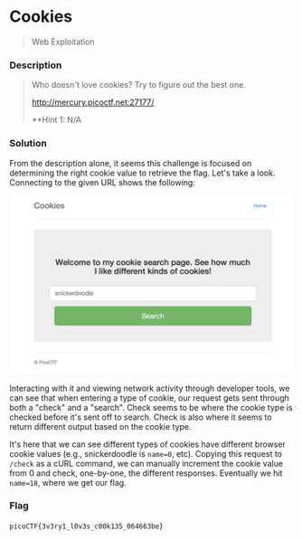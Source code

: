 # Cookies
> Web Exploitation

### Description
> Who doesn't love cookies? Try to figure out the best one.
>
> http://mercury.picoctf.net:27177/
>
> **Hint 1: N/A

### Solution
From the description alone, it seems this challenge is focused on determining the right cookie value to retrieve the flag. Let's take a look. Connecting to the given URL shows the following:

![URL Web Page](../../images/cookies_1.png)

Interacting with it and viewing network activity through developer tools, we can see that when entering a type of cookie, our request gets sent through both a "check" and a "search". Check seems to be where the cookie type is checked before it's sent off to search. Check is also where it seems to return different output based on the cookie type.

It's here that we can see different types of cookies have different browser cookie values (e.g., snickerdoodle is `name=0`, etc). Copying this request to `/check` as a cURL command, we can manually increment the cookie value from 0 and check, one-by-one, the different responses. Eventually we hit `name=18`, where we get our flag.

### Flag
`picoCTF{3v3ry1_l0v3s_c00k135_064663be}`
